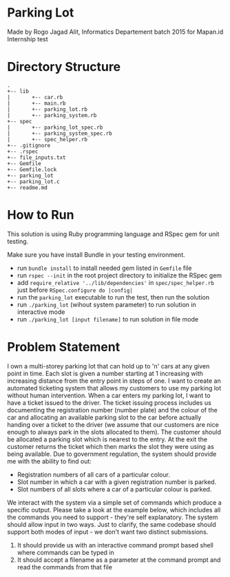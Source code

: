 # Parking Lot
Made by Rogo Jagad Alit, Informatics Departement batch 2015 for Mapan.id Internship test

# Directory Structure
```
.
+-- lib
|		+-- car.rb
|		+-- main.rb
|		+-- parking_lot.rb
|		+-- parking_system.rb
+-- spec
|		+-- parking_lot_spec.rb
|		+-- parking_system_spec.rb
|		+-- spec_helper.rb
+-- .gitignore
+-- .rspec
+-- file_inputs.txt
+-- Gemfile
+-- Gemfile.lock
+-- parking_lot
+-- parking_lot.c
+-- readme.md
```

# How to Run
This solution is using Ruby programming language and RSpec gem for unit testing.


Make sure you have install Bundle in your testing environment.

* run `bundle install` to install needed gem listed in `Gemfile` file
* run `rspec --init` in the root project directory to initialize the RSpec gem
* add `require_relative '../lib/dependencies'` in `spec/spec_helper.rb` just before `RSpec.configure do |config|`
* run the `parking_lot` executable to run the test, then run the solution
* run `./parking_lot` (wihout system parameter) to run solution in interactive mode
* run `./parking_lot [input filename]` to run solution in file mode


# Problem Statement
I own a multi-storey parking lot that can hold up to 'n' cars at any given point in time.
Each slot is given a number starting at 1 increasing with increasing distance from the
entry point in steps of one. I want to create an automated ticketing system that allows
my customers to use my parking lot without human intervention.
When a car enters my parking lot, I want to have a ticket issued to the driver. The ticket
issuing process includes us documenting the registration number (number plate) and
the colour of the car and allocating an available parking slot to the car before actually
handing over a ticket to the driver (we assume that our customers are nice enough to
always park in the slots allocated to them). The customer should be allocated a parking
slot which is nearest to the entry. At the exit the customer returns the ticket which then
marks the slot they were using as being available.
Due to government regulation, the system should provide me with the ability to find out:
* Registration numbers of all cars of a particular colour.
* Slot number in which a car with a given registration number is parked.
* Slot numbers of all slots where a car of a particular colour is parked.

We interact with the system via a simple set of commands which produce a specific
output. Please take a look at the example below, which includes all the commands you
need to support - they're self explanatory. The system should allow input in two ways.
Just to clarify, the same codebase should support both modes of input - we don't want
two distinct submissions.
1) It should provide us with an interactive command prompt based shell where
commands can be typed in
2) It should accept a filename as a parameter at the command prompt and read the
commands from that file

